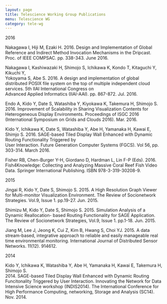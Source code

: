 ```yaml
---
layout: page
title: Telescience Working Group Publications
menu: Telescience WG
category: tele-wg
---
```


<div class="border">2016</div>

Nakagawa I, Hiji M, Ezaki H. 2016. Design and Implementation of Global Reference and 
Indirect Method Invocation Mechanisms in the Dripcast. Proc. of IEEE COMPSAC. pp. 338-343. 
June 2016.

Nakagawa I, Kashiwazaki H, Shimojo S, Ichikawa K, Kondo T, Kitaguchi Y, Kikuchi Y,  
Yokoyama S, Abe S. 2016. A design and implementation of global distributed POSIX file 
system on the top of multiple independent cloud services. 5th IIAI International Congress on  
Advanced Applied Informatics (IIAI-AAI). pp. 867-872. Jul. 2016.

Endo A, Kido Y, Date S, Watashiba Y, Kiyokawa K, Takemura H, Shimojo S. 2016. 
Improvement of Scalability in Sharing Visualization Contents for Heterogeneous Display 
Environments. Proceedings of ISGC 2016 (International Symposium on Grids and Clouds 2016). 
Mar. 2016. 

Kido Y, Ichikawa K, Date S, Watashiba Y, Abe H, Yamanaka H, Kawai E, Shimjo S. 2016. 
SAGE-based Tiled Display Wall Enhanced with Dynamic Routing Functionality Triggered by  
User Interaction. Future Generation Computer Systems (FGCS). Vol 56, pp. 303-314. March 2016.

Fisher RB, Chen-Burger Y-H, Giordano D, Hardman L, Lin F-P (Eds). 2016. Fish4Knowledge: 
Collecting and Analyzing Massive Coral Reef Fish Video Data. Springer International 
Publishing. ISBN 978-3-319-30208-9.

<div class="border">2015</div>

Jingai R, Kido Y, Date S, Shimojo S. 2015. A High Resolution Graph Viewer for Multi-monitor 
Visualization Environment. The Review of Socionetwork Strategies. Vol.9, Issue 1. pp.19-27. 
Jun. 2015.

Shimizu M, Kido Y, Date S, Shimojo S. 2015. Simulation Analysis of a Dynamic Reallocation-
based Routing Functionality for SAGE Application. The Review of Socionetwork Strategies, 
Vol.9, Issue 1. pp.1-18. Jun. 2015. 

Jiang M, Lee J, Jeong K, Cui Z, Kim B, Hwang S, Choi YJ. 2015. A data stream-based, 
integrative approach to reliable and easily manageable real time environmental 
monitoring. International Journal of Distributed Sensor Networks. 11(12). 914612.

<div class="border">2014</div>

Kido Y, Ichikawa K, Watashiba Y, Abe H, Yamanaka H, Kawai E, Takemura H, Shimojo S.  
2014. SAGE-based Tiled Display Wall Enhanced with Dynamic Routing Funcitonality 
Triggered by User Interaction. Innovating the Network for Data Intensive Science workshop 
(INDIS2014). The International Conference for High Performance Computing, networking, 
Storage and Analysis (SC14). Nov. 2014.

